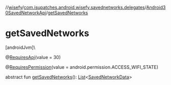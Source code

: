//[wisefy](../../../index.md)/[com.isupatches.android.wisefy.savednetworks.delegates](../index.md)/[Android30SavedNetworkApi](index.md)/[getSavedNetworks](get-saved-networks.md)

# getSavedNetworks

[androidJvm]\

@[RequiresApi](https://developer.android.com/reference/kotlin/androidx/annotation/RequiresApi.html)(value = 30)

@[RequiresPermission](https://developer.android.com/reference/kotlin/androidx/annotation/RequiresPermission.html)(value = android.permission.ACCESS_WIFI_STATE)

abstract fun [getSavedNetworks](get-saved-networks.md)(): [List](https://kotlinlang.org/api/latest/jvm/stdlib/kotlin.collections/-list/index.html)<[SavedNetworkData](../../com.isupatches.android.wisefy.savednetworks.entities/-saved-network-data/index.md)>
